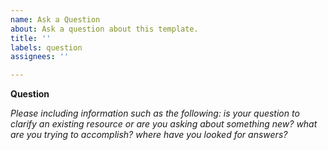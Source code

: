 ```yaml
---
name: Ask a Question
about: Ask a question about this template.
title: ''
labels: question
assignees: ''

---
```


**Question**

_Please including information such as the following: is your question to clarify an _existing_ resource or are you asking about something _new_? what are you trying to accomplish? where have you looked for answers?_
